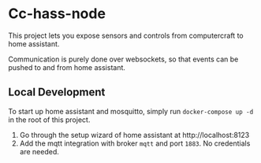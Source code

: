 # Cc-hass-node

This project lets you expose sensors and controls from computercraft to home assistant.

Communication is purely done over websockets, so that events can be pushed to and from home assistant.

## Local Development

To start up home assistant and mosquitto, simply run `docker-compose up -d` in the root of this project.

1. Go through the setup wizard of home assistant at http://localhost:8123
2. Add the mqtt integration with broker `mqtt` and port `1883`. No credentials are needed.
